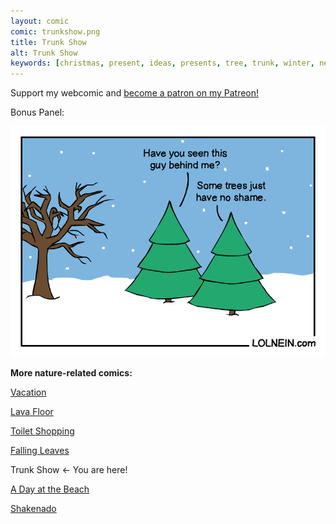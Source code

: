 ```yaml
---
layout: comic
comic: trunkshow.png
title: Trunk Show
alt: Trunk Show
keywords: [christmas, present, ideas, presents, tree, trunk, winter, needles, leafs, snow]
---
```


Support my webcomic and [become a patron on my Patreon!](https://www.patreon.com/lolnein)

Bonus Panel:

![Trunk Show Bonus Panel](/images/trunkshow_bonus.png)


__More nature-related comics:__

[Vacation](https://lolnein.com/2017/05/26/vacation/)

[Lava Floor](https://lolnein.com/2017/06/09/lavafloor/)

[Toilet Shopping](https://lolnein.com/2017/07/12/toiletshopping/)

[Falling Leaves](https://lolnein.com/2017/11/06/fallingleaves/)

Trunk Show <- You are here!

[A Day at the Beach](https://lolnein.com/2019/04/11/adayatthebeach/)

[Shakenado](https://lolnein.com/2019/04/30/shakenado/)